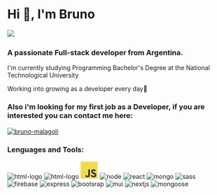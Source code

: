 <h1 align="left">Hi 👋, I'm Bruno</h1> 
<img src="https://user-images.githubusercontent.com/87502452/184948644-0ffba3c9-07d9-49ca-af78-fd318b391ad2.jpg" />
<h3 align="left">A passionate Full-stack developer from Argentina.</h3> 
<p>I'm currently studying Programming Bachelor's Degree at the National Technological University</p>
<p>Working into growing as a developer every day🚀</p>
<h3>Also i'm looking for my first job as a Developer, if you are interested you can contact me here:</h3>
<p align="left">  
<a href="https://www.linkedin.com/in/bruno-malagoli/" target="blank"><img align="center" src="https://raw.githubusercontent.com/rahuldkjain/github-profile-readme-generator/master/src/images/icons/Social/linked-in-alt.svg" alt="bruno-malagoli" height="30" width="40" /></a>  
</p>  
<h3>Lenguages and Tools:</h3>
<p align="left">
<img src="https://www.vectorlogo.zone/logos/w3_html5/w3_html5-icon.svg" alt="html-logo" width="40" height="40"/>
<img src="https://www.vectorlogo.zone/logos/w3_css/w3_css-icon.svg" alt="html-logo" width="40" height="40"/>
<img src="https://raw.githubusercontent.com/devicons/devicon/master/icons/javascript/javascript-original.svg" alt="javascript" width="40" height="40"/>
<img src="https://www.vectorlogo.zone/logos/nodejs/nodejs-horizontal.svg" alt="node" width="80" height="40"/>
<img src="https://www.vectorlogo.zone/logos/reactjs/reactjs-icon.svg" alt="react" width="40" height="40"/>
<img src="https://www.vectorlogo.zone/logos/mongodb/mongodb-ar21.svg" alt="mongo" width="80" height="40"/>
<img src="https://www.vectorlogo.zone/logos/sass-lang/sass-lang-icon.svg" alt="sass" width="40" height="40"/>
<img src="https://www.vectorlogo.zone/logos/firebase/firebase-ar21.svg" alt="firebase" width="80" height="40"/>
<img src="https://www.vectorlogo.zone/logos/expressjs/expressjs-ar21.svg" alt="express" width="80" height="40"/>
<img src="https://www.vectorlogo.zone/logos/getbootstrap/getbootstrap-ar21.svg" alt="bootsrap" width="80" height="40"/>
<img src="https://seeklogo.com/images/M/material-ui-logo-5BDCB9BA8F-seeklogo.com.png" alt="mui" width="40" height="40"/>
<img src="https://seeklogo.com/images/N/next-js-logo-7929BCD36F-seeklogo.com.png" alt="nextjs" width="80" height="40"/>
<img src="https://seeklogo.com/images/M/Mongoose-logo-5EDDD83F50-seeklogo.com.png" alt="mongoose" width="100" height="40"/>
</p>

